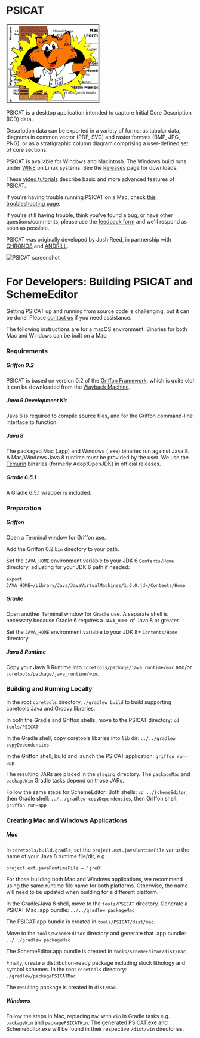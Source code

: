 PSICAT
======

![PSICAT mascot](https://github.com/laccore/coretools/blob/master/tools/PSICAT/img/psicat.gif)

PSICAT is a desktop application intended to capture Initial Core Description (ICD) data.

Description data can be exported in a variety of forms: as tabular data, diagrams in common vector (PDF, SVG) and raster formats (BMP, JPG, PNG), or as a stratigraphic column diagram comprising a user-defined set of core sections.

PSICAT is available for Windows and Macintosh. The Windows build runs under [WINE](https://www.winehq.org/) on Linux systems. See the [Releases](https://github.com/laccore/coretools/releases) page for downloads.

These [video tutorials](https://www.youtube.com/playlist?list=PLLHxfH9IrTIMit13zSZs91_IJBMfNEUYi) describe basic and more advanced features of PSICAT.

If you're having trouble running PSICAT on a Mac, check [this troubleshooting page](https://github.com/laccore/coretools/wiki/Running-PSICAT-on-a-Mac-(macOS-or-OSX)).

If you're still having trouble, think you've found a bug, or have other questions/comments, please use the [feedback form](https://docs.google.com/forms/d/e/1FAIpQLSdKJB-ayDo4btwBa-By4Cd4cL5_MxcE7vcu90K_CfYx03HwuA/viewform) and we'll respond as soon as possible.

PSICAT was originally developed by Josh Reed, in partnership with [CHRONOS](http://chronos.org/index.html) and [ANDRILL](http://www.andrill.org/static/index.html).

![PSICAT screenshot](http://www.beerolf.com/img/psicat.gif)


For Developers: Building PSICAT and SchemeEditor
================================================
Getting PSICAT up and running from source code is challenging, but it can be done!
Please [contact us](https://docs.google.com/forms/d/e/1FAIpQLSdKJB-ayDo4btwBa-By4Cd4cL5_MxcE7vcu90K_CfYx03HwuA/viewform) if you need assistance.

The following instructions are for a macOS environment. Binaries for both Mac and Windows
can be built on a Mac.

### Requirements

##### Griffon 0.2
PSICAT is based on version 0.2 of the [Griffon Framework](https://griffon-framework.org), which is quite old!
It can be downloaded from the [Wayback Machine](https://web.archive.org/web/20150527101132/http://griffon.codehaus.org/Download).

##### Java 6 Development Kit
Java 6 is required to compile source files, and for the Griffon command-line interface to function.

##### Java 8
The packaged Mac (.app) and Windows (.exe) binaries run against Java 8. A Mac/Windows Java 8 runtime must be provided by the user. We use the [Temurin](https://adoptium.net/) binaries (formerly AdoptOpenJDK) in official releases.

##### Gradle 6.5.1
A Gradle 6.5.1 wrapper is included.

### Preparation
##### Griffon
Open a Terminal window for Griffon use.

Add the Griffon 0.2 `bin` directory to your path.

Set the `JAVA_HOME` environment variable to your JDK 6 `Contents/Home` directory, adjusting for your JDK 6 path if needed:

`export JAVA_HOME=/Library/Java/JavaVirtualMachines/1.6.0.jdk/Contents/Home`

##### Gradle
Open another Terminal window for Gradle use. A separate shell is necessary because Gradle 6 requires a `JAVA_HOME` of Java 8 or greater.

Set the `JAVA_HOME` environment variable to your JDK 8+ `Contents/Home` directory.

##### Java 8 Runtime
Copy your Java 8 Runtime into `coretools/package/java_runtime/mac` and/or `coretools/package/java_runtime/win`.

### Building and Running Locally

In the root `coretools` directory, `./gradlew build` to build supporting coretools
Java and Groovy libraries.

In both the Gradle and Griffon shells, move to the PSICAT directory: `cd tools/PSICAT`

In the Gradle shell, copy coretools libaries into `lib` dir: `../../gradlew copyDependencies`

In the Griffon shell, build and launch the PSICAT application: `griffon run-app`

The resulting JARs are placed in the `staging` directory. The `packageMac` and `packageWin` Gradle tasks depend on those JARs.

Follow the same steps for SchemeEditor:
Both shells: `cd ../SchemeEditor`, then
Gradle shell: `../../gradlew copyDependencies`, then
Griffon shell: `griffon run-app`

### Creating Mac and Windows Applications
##### Mac
In `coretools/build.gradle`, set the `project.ext.javaRuntimeFile` var to the name of your
Java 8 runtime file/dir, e.g.

`project.ext.javaRuntimeFile = 'jre8'`

For those building both Mac and Windows applications, we recommend using the same runtime file name for both platforms. Otherwise, the name will need to be updated when building for a different platform.

In the Gradle/Java 8 shell, move to the `tools/PSICAT` directory.
Generate a PSICAT Mac .app bundle: `../../gradlew packageMac`

The PSICAT.app bundle is created in `tools/PSICAT/dist/mac`.

Move to the `tools/SchemeEditor` directory and generate that .app bundle: `../../gradlew packageMac`

The SchemeEditor.app bundle is created in `tools/SchemeEditor/dist/mac`

Finally, create a distribution-ready package including stock lithology and symbol schemes.
In the root `coretools` directory: `./gradlew/packagePSICATMac`

The resulting package is created in `dist/mac`.

##### Windows
Follow the steps in Mac, replacing `Mac` with `Win` in Gradle tasks e.g. `packageWin` and `packagePSICATWin`. The generated PSICAT.exe and SchemeEditor.exe will be found in their respective `/dist/win` directories.
